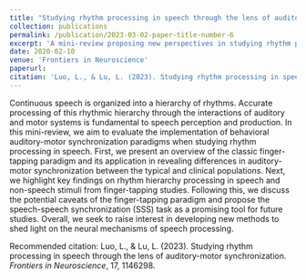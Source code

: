```yaml
---
title: "Studying rhythm processing in speech through the lens of auditory-motor synchronization"
collection: publications
permalink: /publication/2023-03-02-paper-title-number-6
excerpt: 'A mini-review proposing new perspectives in studying rhythm processing in speech.'
date: 2020-02-10
venue: 'Frontiers in Neuroscience'
paperurl: 
citation: 'Luo, L., & Lu, L. (2023). Studying rhythm processing in speech through the lens of auditory-motor synchronization. <i>Frontiers in Neuroscience</i>, 17, 1146298.'
---
```

Continuous speech is organized into a hierarchy of rhythms. Accurate processing of this rhythmic hierarchy through the interactions of auditory and motor systems is fundamental to speech perception and production. In this mini-review, we aim to evaluate the implementation of behavioral auditory-motor synchronization paradigms when studying rhythm processing in speech. First, we present an overview of the classic finger-tapping paradigm and its application in revealing differences in auditory-motor synchronization between the typical and clinical populations. Next, we highlight key findings on rhythm hierarchy processing in speech and non-speech stimuli from finger-tapping studies. Following this, we discuss the potential caveats of the finger-tapping paradigm and propose the speech-speech synchronization (SSS) task as a promising tool for future studies. Overall, we seek to raise interest in developing new methods to shed light on the neural mechanisms of speech processing.


Recommended citation: Luo, L., & Lu, L. (2023). Studying rhythm processing in speech through the lens of auditory-motor synchronization. <i>Frontiers in Neuroscience</i>, 17, 1146298.
